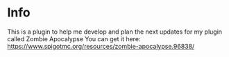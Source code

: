 # Info

This is a plugin to help me develop and plan the next updates for my plugin called Zombie Apocalypse
You can get it here: https://www.spigotmc.org/resources/zombie-apocalypse.96838/